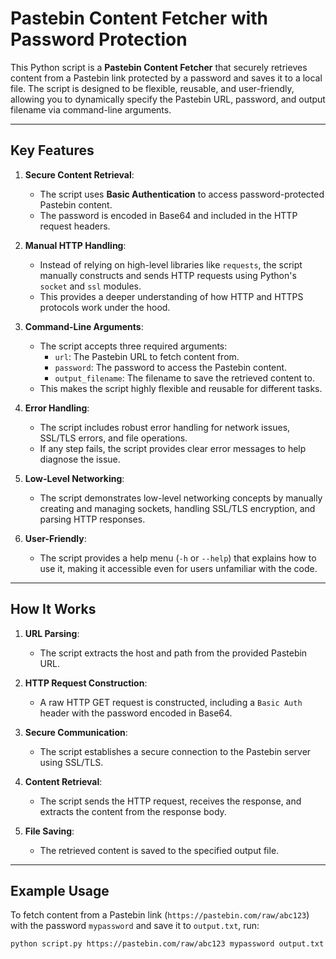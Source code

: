 # Pastebin Content Fetcher with Password Protection

This Python script is a **Pastebin Content Fetcher** that securely retrieves content from a Pastebin link protected by a password and saves it to a local file. The script is designed to be flexible, reusable, and user-friendly, allowing you to dynamically specify the Pastebin URL, password, and output filename via command-line arguments.

---

## Key Features

1. **Secure Content Retrieval**:
   - The script uses **Basic Authentication** to access password-protected Pastebin content.
   - The password is encoded in Base64 and included in the HTTP request headers.

2. **Manual HTTP Handling**:
   - Instead of relying on high-level libraries like `requests`, the script manually constructs and sends HTTP requests using Python's `socket` and `ssl` modules.
   - This provides a deeper understanding of how HTTP and HTTPS protocols work under the hood.

3. **Command-Line Arguments**:
   - The script accepts three required arguments:
     - `url`: The Pastebin URL to fetch content from.
     - `password`: The password to access the Pastebin content.
     - `output_filename`: The filename to save the retrieved content to.
   - This makes the script highly flexible and reusable for different tasks.

4. **Error Handling**:
   - The script includes robust error handling for network issues, SSL/TLS errors, and file operations.
   - If any step fails, the script provides clear error messages to help diagnose the issue.

5. **Low-Level Networking**:
   - The script demonstrates low-level networking concepts by manually creating and managing sockets, handling SSL/TLS encryption, and parsing HTTP responses.

6. **User-Friendly**:
   - The script provides a help menu (`-h` or `--help`) that explains how to use it, making it accessible even for users unfamiliar with the code.

---

## How It Works

1. **URL Parsing**:
   - The script extracts the host and path from the provided Pastebin URL.

2. **HTTP Request Construction**:
   - A raw HTTP GET request is constructed, including a `Basic Auth` header with the password encoded in Base64.

3. **Secure Communication**:
   - The script establishes a secure connection to the Pastebin server using SSL/TLS.

4. **Content Retrieval**:
   - The script sends the HTTP request, receives the response, and extracts the content from the response body.

5. **File Saving**:
   - The retrieved content is saved to the specified output file.

---

## Example Usage

To fetch content from a Pastebin link (`https://pastebin.com/raw/abc123`) with the password `mypassword` and save it to `output.txt`, run:

```bash
python script.py https://pastebin.com/raw/abc123 mypassword output.txt
